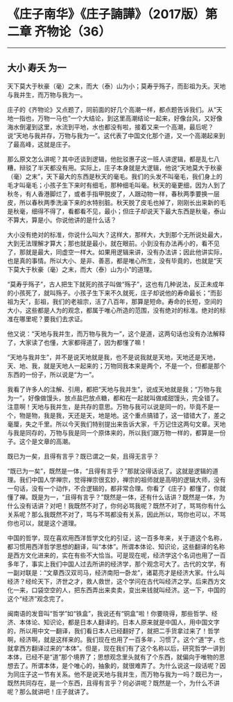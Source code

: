 # 《庄子南华》《庄子諵譁》（2017版）第二章 齐物论（36）

------

## 大小 寿夭 为一

天下莫大于秋豪（毫）之末，而大（泰）山为小；莫寿乎殇子，而彭祖为夭。天地与我并生，而万物与我为一。

庄子的《齐物论》又点题了，同前面的好几个高潮一样，都点题告诉我们。从“天地一指也，万物一马也”一个大结论，到这里高潮结论一起来，好像台风，又好像海水倒灌到这里，水流到平地，水也都没有啦，接着又来一个高潮，最后呢？说“天地与我并存，万物与我为一”。这代表了中国文化那个道，又一个高潮起来到了最高峰，这就是庄子。

那么原文怎么讲呢？其中还谈到逻辑，他批驳惠子这一班人讲逻辑，都是乱七八糟，辩驳了半天都没有用。实际上，庄子本身就是大逻辑，他说“天地莫大于秋豪（毫）之末”，天下最大的东西是秋天的毫毛。我们的头发不叫毫毛，我们身上的毛才叫毫毛；小孩子生下来时有细毛，那种细毛叫毫。秋天的毫更细，因为人到了秋冬，有人香港脚烂了，或者手指甲脱皮了，人跟动物一样，春秋两季要换一层皮，所以春秋两季洗澡下来的水特别脏。秋天脱了皮毛也掉了，刚刚长出来新的毛是秋毫，细得不得了，看都看不见，最小；但庄子却说天下最大东西是秋毫，泰山不算大，算是小。你说他讲的是什么话？

大小没有绝对的标准，你说什么叫大？这样大，那样大，大到那个无所说处最大，大到无法理解才算大；那也就是最小，就在眼前。小到没有办法再小的，看不见了，那就是最大，同虚空一样大。如果用逻辑来讲，没有办法讲；因此他讲实际，也是真的事情。所以大小、是非、善恶，都是唯心所生，没有毕竟的，也就是“天下莫大于秋豪（毫）之末，而大（泰）山为小”的道理。

“莫寿乎殇子”，古人把生下就死的孩子叫做“殇子”，这也有几种说法，反正未成年的小孩死了，就叫殇子。小孩子生下来不久就死，庄子却说他的寿命最长；“而彭祖为夭”，彭祖，我们的老祖宗，活了八百年，那算是短命。寿命的长短，空间的大小，这些都是人为的观念，都属于唯心所造的范围，没有绝对的标准。绝对的标准在哪里呢？要我们去求证。

他又说：“天地与我并生，而万物与我为一”，这个是道，这两句话也没有办法解释了，大家读了也懂，大家都得道了，因为都懂了嘛！

“天地与我并生”，并不是说天地就是我，也不是说我就是天地，天地还是天地，天、地、我，就是天地人一起来的；万物同我本来是两个，不是一个，但都是那个东西的一份子，所以说是“为一”。

我看了许多人的注解、引用，都把“天地与我并生”，说成天地就是我；“万物与我为一”，好像做馒头，放点盐巴放点糖，都和在一起就叫做咸甜馒头，完全错了。注意啊！天地与我并生，是共存的意思。万物与我可以说是同一的，毕竟不是一个，物是物，我是我，天还是天，地是地。这个重点搞错了，这一错错大了，差之毫厘，失之千里。所以今天我们特别提出来告诉大家，千万记住这两句文章。天地与我是同存的，万物与我是同一个原体来的，所以我们跟万物一样的，都算是一份子。这个是文章的高潮。

既已为一矣，且得有言乎？既已谓之一矣，且得无言乎？

“既已为一矣”，既然是一体，“且得有言乎？”那就没得话说了。这就是逻辑的道理。我们中国人学禅宗，觉得禅宗很玄妙，禅宗的祖师就是高明的逻辑大师，没有一句话，没有一个动作，不合逻辑的，都非常合理。你看了《庄子》都懂了，你就懂了禅。既是为一，“且得有言乎？”既然是一体，还有什么话讲？既然是一体，为什么没有话讲？对吧！我既然不对了，你何必骂我呢？既然不对了，骂骂你有什么关系呢？那么我既然不对了，骂与不骂都没有关系，因此所以，骂你也可以，不骂你也可以，就是这个道理。

中国的哲学，现在喜欢用西洋哲学文化的引证，这一百多年来，关于道这个名称，都习惯用西洋哲学思想的翻译，叫“本体”。所谓本体论、知识论，这些翻译的名称是西方文化进来的，实在有些不大恰当。可是现在呢，经济学这个名词也用了一百多年了，事实上我们中国人过去所讲的经济学，那个观念可大了。古代的文学，有一副对联是：“文章西汉双司马，经济南阳一卧龙”，诸葛亮才是经济大家。什么叫经济？经纶天下，济世之才，救人救世，这个学问在古代叫经济之学。后来西方文化一来，口袋空空的人，把东西弄出来卖卖，变出来钱就叫经济。这一下，中国的这个“经济”观念完了。

闽南语的发音叫“哲学”如“铁盒”，我说还有“铜盒”啦！你要晓得，那些哲学、经济、本体论、知识论，都是日本人翻译的。日本人原来就是中国人，用中国文字的，所以用中文一翻译，我们看日本人已经翻好了，就把二手货拿过来了！哲学啊，经济啊，就是这样来的。我们现在也用了一百多年，习惯了。这个“道”字，也就拿西方翻译过来的“本体”。但是，现在我们有了这个名称以后，研究哲学一讲到本体，已经不是“道”那个境界了；思想观念里头就有了个东西，就偏向于唯物的思想去了。所谓本体，是个唯心的，抽象的，就很难弄了。为什么说这一段话呢？因为同庄子这一节有关系。他不是说天地与我并生，而万物与我为一吗？既已为一，既然共同存在，是一个东西，且得有言乎？何必讲呢？既然是一个，为什么不讲呢？那么就讲吧！庄子就讲了。